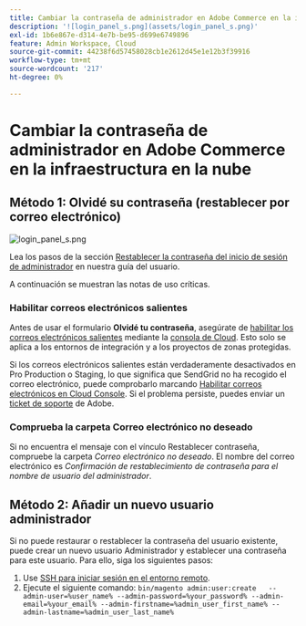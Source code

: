 ```yaml
---
title: Cambiar la contraseña de administrador en Adobe Commerce en la infraestructura en la nube
description: '![login_panel_s.png](assets/login_panel_s.png)'
exl-id: 1b6e867e-d314-4e7b-be95-d699e6749896
feature: Admin Workspace, Cloud
source-git-commit: 44238f6d57458028cb1e2612d45e1e12b3f39916
workflow-type: tm+mt
source-wordcount: '217'
ht-degree: 0%

---
```


# Cambiar la contraseña de administrador en Adobe Commerce en la infraestructura en la nube

## Método 1: Olvidé su contraseña (restablecer por correo electrónico)

![login_panel_s.png](assets/login_panel_s.png)

Lea los pasos de la sección [Restablecer la contraseña del inicio de sesión de administrador](https://experienceleague.adobe.com/docs/commerce-admin/start/admin/admin-signin.html#admin-sign-in) en nuestra guía del usuario.

A continuación se muestran las notas de uso críticas.

### Habilitar correos electrónicos salientes

Antes de usar el formulario **Olvidé tu contraseña**, asegúrate de [habilitar los correos electrónicos salientes](https://experienceleague.adobe.com/docs/commerce-cloud-service/user-guide/project/outgoing-emails.html) mediante la [consola de Cloud](https://experienceleague.adobe.com/docs/commerce-cloud-service/user-guide/project/overview.html). Esto solo se aplica a los entornos de integración y a los proyectos de zonas protegidas.

Si los correos electrónicos salientes están verdaderamente desactivados en Pro Production o Staging, lo que significa que SendGrid no ha recogido el correo electrónico, puede comprobarlo marcando [Habilitar correos electrónicos en Cloud Console](https://experienceleague.adobe.com/en/docs/commerce-on-cloud/user-guide/project/outgoing-emails#enable-emails-in-the-cli). Si el problema persiste, puedes enviar un [ticket de soporte](https://experienceleague.adobe.com/en/docs/commerce-knowledge-base/kb/help-center-guide/magento-help-center-user-guide) de Adobe.

### Comprueba la carpeta Correo electrónico no deseado

Si no encuentra el mensaje con el vínculo Restablecer contraseña, compruebe la carpeta *Correo electrónico no deseado*. El nombre del correo electrónico es *Confirmación de restablecimiento de contraseña para el nombre de usuario del administrador*.

## Método 2: Añadir un nuevo usuario administrador

Si no puede restaurar o restablecer la contraseña del usuario existente, puede crear un nuevo usuario Administrador y establecer una contraseña para este usuario. Para ello, siga los siguientes pasos:

1. Use [SSH para iniciar sesión en el entorno remoto](https://experienceleague.adobe.com/docs/commerce-cloud-service/user-guide/develop/secure-connections.html).
1. Ejecute el siguiente comando: `bin/magento admin:user:create   --admin-user=%user_name% --admin-password=%your_password% --admin-email=%your_email% --admin-firstname=%admin_user_first_name% --admin-lastname=%admin_user_last_name%`
